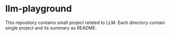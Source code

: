 # llm-playground

This repository contains small project related to LLM. Each directory contain single project and its summary as README. 